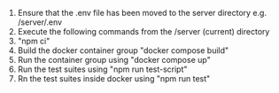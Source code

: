 1. Ensure that the .env file has been moved to the server directory e.g. /server/.env
2. Execute the following commands from the /server (current) directory
3. "npm ci"
4. Build the docker container group "docker compose build"
5. Run the container group using "docker compose up"
6. Run the test suites using "npm run test-script"
7. Rn the test suites inside docker using "npm run test"
